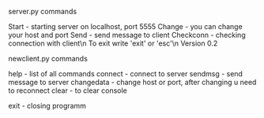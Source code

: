 server.py commands

  Start - starting server on localhost, port 5555
    Change - you can change your host and port
    Send - send message to client
    Checkconn - checking connection with client\n
    To exit write 'exit' or 'esc'\n
                                    Version 0.2

newclient.py commands

  help - list of all commands
  connect - connect to server
  sendmsg - send message to server
  changedata - change host or port, after changing u need to reconnect
  clear - to clear console
                     
  exit - closing programm
